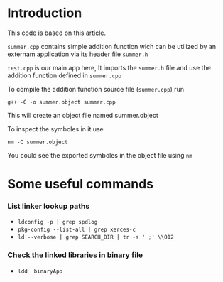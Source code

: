 # Introduction
This code is based on this [article](https://www.toptal.com/c-plus-plus/c-plus-plus-understanding-compilation). 

`summer.cpp` contains simple addition function wich can be utilized by an externam application via its header file `summer.h`

`test.cpp` is our main app here, It imports the `summer.h` file and use the addition function defined in `summer.cpp`

To compile the addition function source file (`summer.cpp`) run

```shell
g++ -C -o summer.object summer.cpp
```

This will create an object file named summer.object

To inspect the symboles in it use

```shell
nm -C summer.object
```

You could see the exported symboles in the object file using `nm`

# Some useful commands

### List linker lookup paths

- `ldconfig -p | grep spdlog`
- `pkg-config --list-all | grep xerces-c`
- `ld --verbose | grep SEARCH_DIR | tr -s ' ;' \\012`

### Check the linked libraries in binary file

- `ldd  binaryApp`
